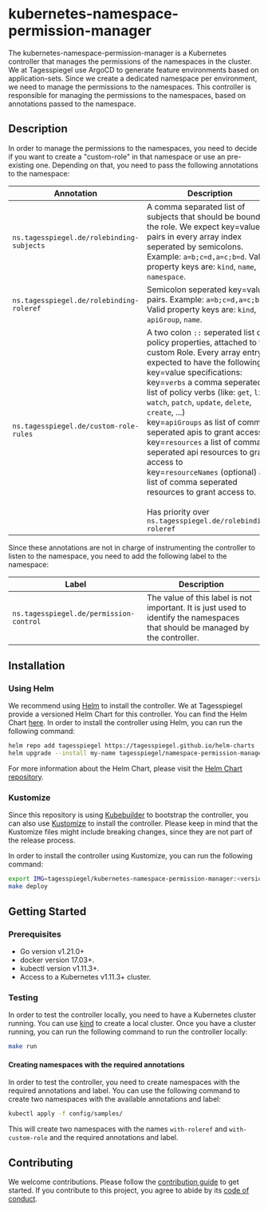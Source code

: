 # kubernetes-namespace-permission-manager

The kubernetes-namespace-permission-manager is a Kubernetes controller that manages the permissions of the namespaces in the cluster. We at Tagesspiegel use ArgoCD to generate feature environments based on application-sets. Since we create a dedicated namespace per environment, we need to manage the permissions to the namespaces. This controller is responsible for managing the permissions to the namespaces, based on annotations passed to the namespace.

## Description

In order to manage the permissions to the namespaces, you need to decide if you want to create a "custom-role" in that namespace or use an pre-existing one. Depending on that, you need to pass the following annotations to the namespace:

| Annotation | Description |
|---|---|
| `ns.tagesspiegel.de/rolebinding-subjects` | A comma separated list of subjects that should be bound to the role. We expect key=value pairs in every array index seperated by semicolons. Example: `a=b;c=d,a=c;b=d`. Valid property keys are: `kind`, `name`, `namespace`. |
| `ns.tagesspiegel.de/rolebinding-roleref` | Semicolon seperated key=value pairs. Example: `a=b;c=d,a=c;b=d`. Valid property keys are: `kind`, `apiGroup`, `name`. |
| `ns.tagesspiegel.de/custom-role-rules` | A two colon `::` seperated list of policy properties, attached to the custom Role. Every array entry is expected to have the following key=value specifications: </br>key=`verbs` a comma seperated list of policy verbs (like: `get`, `list`, `watch`, `patch`, `update`, `delete`, `create`, ...)</br>key=`apiGroups` as list of comma seperated apis to grant access to</br>key=`resources` a list of comma seperated api resources to grant access to</br>key=`resourceNames` (optional) as list of comma seperated resources to grant access to.</br></br>Has priority over `ns.tagesspiegel.de/rolebinding-roleref` |

Since these annotations are not in charge of instrumenting the controller to listen to the namespace, you need to add the following label to the namespace:

| Label | Description |
|---|---|
| `ns.tagesspiegel.de/permission-control` | The value of this label is not important. It is just used to identify the namespaces that should be managed by the controller. |

## Installation

### Using Helm

We recommend using [Helm](https://helm.sh/) to install the controller. We at Tagesspiegel provide a versioned Helm Chart for this controller. You can find the Helm Chart [here](https://github.com/tagesspiegel/helm-charts/tree/main/charts/namespace-permission-manager). In order to install the controller using Helm, you can run the following command:

```bash
helm repo add tagesspiegel https://tagesspiegel.github.io/helm-charts
helm upgrade --install my-name tagesspiegel/namespace-permission-manager
```

For more information about the Helm Chart, please visit the [Helm Chart repository](https://github.com/tagesspiegel/helm-charts/tree/main/charts/namespace-permission-manager).

### Kustomize

Since this repository is using [Kubebuilder](https://github.com/kubernetes-sigs/kubebuilder) to bootstrap the controller, you can also use [Kustomize](https://kustomize.io/) to install the controller. Please keep in mind that the Kustomize files might include breaking changes, since they are not part of the release process.

In order to install the controller using Kustomize, you can run the following command:

```bash
export IMG=tagesspiegel/kubernetes-namespace-permission-manager:<version>
make deploy
```

## Getting Started

### Prerequisites

- Go version v1.21.0+
- docker version 17.03+.
- kubectl version v1.11.3+.
- Access to a Kubernetes v1.11.3+ cluster.

### Testing

In order to test the controller locally, you need to have a Kubernetes cluster running. You can use [kind](https://kind.sigs.k8s.io/) to create a local cluster. Once you have a cluster running, you can run the following command to run the controller locally:

```bash
make run
```

#### Creating namespaces with the required annotations

In order to test the controller, you need to create namespaces with the required annotations and label. You can use the following command to create two namespaces with the available annotations and label:

```bash
kubectl apply -f config/samples/
```

This will create two namespaces with the names `with-roleref` and `with-custom-role` and the required annotations and label.

## Contributing

We welcome contributions. Please follow the [contribution guide](CONTRIBUTING.md) to get started. If you contribute to this project, you agree to abide by its [code of conduct](CODE_OF_CONDUCT.md).
